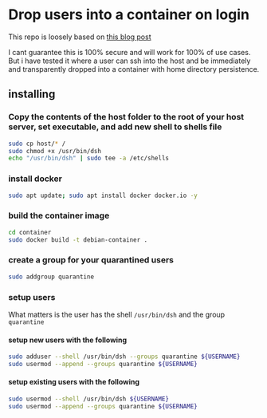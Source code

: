 # Drop users into a container on login

This repo is loosely based on [this blog post](https://cyberhacktics.com/passing-ssh-users-to-unique-docker-containers/)

I cant guarantee this is 100% secure and will work for 100% of use cases. But i have tested it where a user can ssh into the host and be immediately and transparently dropped into a container with home directory persistence.

## installing

### Copy the contents of the host folder to the root of your host server, set executable, and add new shell to shells file

```bash
sudo cp host/* /
sudo chmod +x /usr/bin/dsh
echo "/usr/bin/dsh" | sudo tee -a /etc/shells
```

### install docker

```bash
sudo apt update; sudo apt install docker docker.io -y
```

### build the container image

```bash
cd container
sudo docker build -t debian-container .
```

### create a group for your quarantined users

```bash
sudo addgroup quarantine
```

### setup users

What matters is the user has the shell `/usr/bin/dsh` and the group `quarantine`

#### setup new users with the following

```bash
sudo adduser --shell /usr/bin/dsh --groups quarantine ${USERNAME}
sudo usermod --append --groups quarantine ${USERNAME}
```

#### setup existing users with the following

```bash
sudo usermod --shell /usr/bin/dsh ${USERNAME}
sudo usermod --append --groups quarantine ${USERNAME}
```
